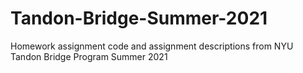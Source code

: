 # Tandon-Bridge-Summer-2021
Homework assignment code and assignment descriptions from NYU Tandon Bridge Program Summer 2021
